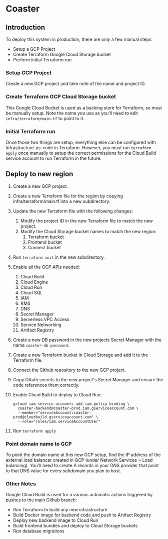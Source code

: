 # Coaster

## Introduction

To deploy this system in production, there are only a few manual steps:

- Setup a GCP Project
- Create Terraform Google Cloud Storage bucket
- Perform initial Terraform run

### Setup GCP Project

Create a new GCP project and take note of the name and project ID.

### Create Terraform GCP Cloud Storage bucket

This Google Cloud Bucket is used as a backing store for Terraform, so must be manually setup. Note the name you use
as you'll need to edit `infra/terraform/main.tf` to point to it.

### Initial Terraform run

Once those two things are setup, everything else can be configured with Infrastructure-as-code in Terraform. However,
you must run `terraform apply` once manually to setup the correct permissions for the Cloud Build service account to
run Terraform in the future.

## Deploy to new region

1.  Create a new GCP project.
1.  Create a new Terraform file for the region by copying infra/terraform/main.tf into a new subdirectory.
1.  Update the new Terraform file with the following changes:
    1. Modify the project ID in the new Terraform file to match the new project.
    1. Modify the Cloud Storage bucket names to match the new region:
       1. Terraform bucket
       1. Frontend bucket
       1. Connect bucket
1.  Run `terraform init` in the new subdirectory.
1.  Enable all the GCP APIs needed:
    1. Cloud Build
    1. Cloud Engine
    1. Cloud Run
    1. Cloud SQL
    1. IAM
    1. KMS
    1. DNS
    1. Secret Manager
    1. Serverless VPC Access
    1. Service Networking
    1. Artifact Registry
1.  Create a new DB password in the new projects Secret Manager with the name `coaster-db-password`.
1.  Create a new Terraform bucket in Cloud Storage and add it to the Terraform file.
1.  Connect the Github repository to the new GCP project.
1.  Copy OAuth secrets to the new project's Secret Manager and ensure the code references them correctly.
1.  Enable Cloud Build to deploy to Cloud Run:

        gcloud iam service-accounts add-iam-policy-binding \
          coaster-backend@coaster-prod.iam.gserviceaccount.com \
          --member="serviceAccount:coaster-prod@cloudbuild.gserviceaccount.com" \
          --role="roles/iam.serviceAccountUser"

1.  Run `terraform apply`

### Point domain name to GCP

To point the domain name at this new GCP setup, find the IP address of the external load balancer created in GCP
(under Network Services > Load balancing). You'll need to create A records in your DNS provider that point to that
DNS value for every subdomain you plan to host.

### Other Notes

Google Cloud Build is used for a various automatic actions triggered by pushes to the main Github branch:

- Run Terraform to build any new infrastructure
- Build Docker image for backend code and push to Artifact Registry
- Deploy new backend image to Cloud Run
- Build frontend bundles and deploy to Cloud Storage buckets
- Run database migrations
